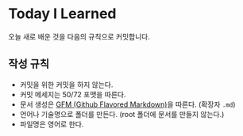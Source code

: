# Today I Learned

오늘 새로 배운 것을 다음의 규칙으로 커밋합니다.

## 작성 규칙
- 커밋을 위한 커밋을 하지 않는다.
- 커밋 메세지는 50/72 포맷을 따른다.
- 문서 생성은 [GFM (Github Flavored Markdown)](https://help.github.com/articles/github-flavored-markdown/)을 따른다. (확장자 `.md`)
- 언어나 기술명으로 폴더를 만든다. (root 폴더에 문서를 만들지 않는다.)
- 파일명은 영어로 한다.

